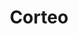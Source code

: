 ---
title: Corteo
place: De gira
description: ¡Únase al desfile de Corteo! Una celebración festiva de la vida de un payaso.
poster: poster/poster_corteo.avif
---